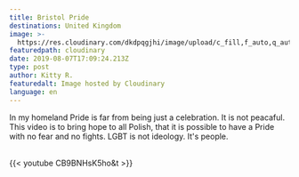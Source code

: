 ```yaml
---
title: Bristol Pride
destinations: United Kingdom
image: >-
  https://res.cloudinary.com/dkdpqgjhi/image/upload/c_fill,f_auto,q_auto,w_300/v1565198222/DSCF0130_vjj9wy.jpg
featuredpath: cloudinary
date: 2019-08-07T17:09:24.213Z
type: post
author: Kitty R.
featuredalt: Image hosted by Cloudinary
language: en
---
```

In my homeland Pride is far from being just a celebration. It is not peacaful. This video is to bring hope to all Polish, that it is possible to have a Pride with no fear and no fights. LGBT is not ideology. It's people.

<br>{{< youtube CB9BNHsK5ho&t >}}</br>
